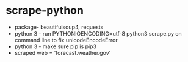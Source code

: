 # scrape-python

* package- beautifulsoup4, requests 
* python 3 - run PYTHONIOENCODING=utf-8 python3 scrape.py on command line to fix unicodeEncodeError 
* python 3 - make sure pip is pip3
* scraped web = 'forecast.weather.gov'

